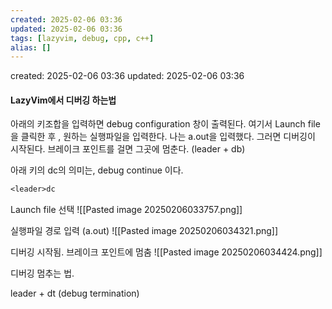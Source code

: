 ```yaml
---
created: 2025-02-06 03:36
updated: 2025-02-06 03:36
tags: [lazyvim, debug, cpp, c++]
alias: []
---
```


created: 2025-02-06 03:36
updated: 2025-02-06 03:36

#### LazyVim에서 디버깅 하는법

아래의 키조합을 입력하면 debug configuration 창이 출력된다.
여기서 Launch file을 클릭한 후 , 원하는 실행파일을 입력한다. 나는 a.out을 입력했다.
그러면 디버깅이 시작된다.
브레이크 포인트를 걸면 그곳에 멈춘다. (leader + db)


아래 키의 dc의 의미는, debug continue 이다.
```txt
<leader>dc
```

Launch file 선택
![[Pasted image 20250206033757.png]]

실행파일 경로 입력 (a.out)
![[Pasted image 20250206034321.png]]

디버깅 시작됨. 브레이크 포인트에 멈춤
![[Pasted image 20250206034424.png]]


디버깅 멈추는 법.

leader + dt (debug termination)